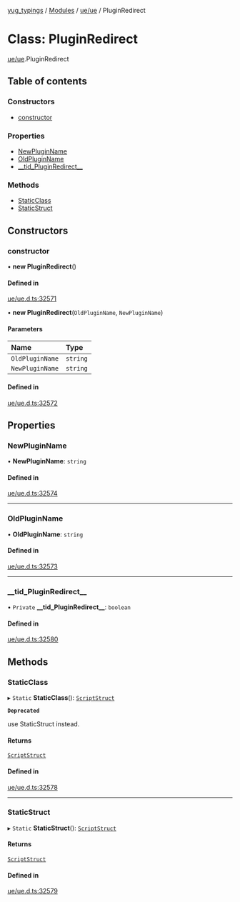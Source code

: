 [yug_typings](../README.md) / [Modules](../modules.md) / [ue/ue](../modules/ue_ue.md) / PluginRedirect

# Class: PluginRedirect

[ue/ue](../modules/ue_ue.md).PluginRedirect

## Table of contents

### Constructors

- [constructor](ue_ue.PluginRedirect.md#constructor)

### Properties

- [NewPluginName](ue_ue.PluginRedirect.md#newpluginname)
- [OldPluginName](ue_ue.PluginRedirect.md#oldpluginname)
- [\_\_tid\_PluginRedirect\_\_](ue_ue.PluginRedirect.md#__tid_pluginredirect__)

### Methods

- [StaticClass](ue_ue.PluginRedirect.md#staticclass)
- [StaticStruct](ue_ue.PluginRedirect.md#staticstruct)

## Constructors

### constructor

• **new PluginRedirect**()

#### Defined in

[ue/ue.d.ts:32571](https://github.com/YugMetaverse/yug_typings/blob/b7d9b19/ue/ue.d.ts#L32571)

• **new PluginRedirect**(`OldPluginName`, `NewPluginName`)

#### Parameters

| Name | Type |
| :------ | :------ |
| `OldPluginName` | `string` |
| `NewPluginName` | `string` |

#### Defined in

[ue/ue.d.ts:32572](https://github.com/YugMetaverse/yug_typings/blob/b7d9b19/ue/ue.d.ts#L32572)

## Properties

### NewPluginName

• **NewPluginName**: `string`

#### Defined in

[ue/ue.d.ts:32574](https://github.com/YugMetaverse/yug_typings/blob/b7d9b19/ue/ue.d.ts#L32574)

___

### OldPluginName

• **OldPluginName**: `string`

#### Defined in

[ue/ue.d.ts:32573](https://github.com/YugMetaverse/yug_typings/blob/b7d9b19/ue/ue.d.ts#L32573)

___

### \_\_tid\_PluginRedirect\_\_

• `Private` **\_\_tid\_PluginRedirect\_\_**: `boolean`

#### Defined in

[ue/ue.d.ts:32580](https://github.com/YugMetaverse/yug_typings/blob/b7d9b19/ue/ue.d.ts#L32580)

## Methods

### StaticClass

▸ `Static` **StaticClass**(): [`ScriptStruct`](ue_ue.ScriptStruct.md)

**`Deprecated`**

use StaticStruct instead.

#### Returns

[`ScriptStruct`](ue_ue.ScriptStruct.md)

#### Defined in

[ue/ue.d.ts:32578](https://github.com/YugMetaverse/yug_typings/blob/b7d9b19/ue/ue.d.ts#L32578)

___

### StaticStruct

▸ `Static` **StaticStruct**(): [`ScriptStruct`](ue_ue.ScriptStruct.md)

#### Returns

[`ScriptStruct`](ue_ue.ScriptStruct.md)

#### Defined in

[ue/ue.d.ts:32579](https://github.com/YugMetaverse/yug_typings/blob/b7d9b19/ue/ue.d.ts#L32579)
